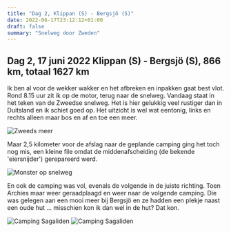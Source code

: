 ```yaml
---
title: "Dag 2, Klippan (S) - Bergsjö (S)"
date: 2022-06-17T23:12:12+01:00
draft: false
summary: "Snelweg door Zweden"
---
```

## Dag 2, 17 juni 2022 Klippan (S) - Bergsjö (S), 866 km, totaal 1627 km

Ik ben al voor de wekker wakker en het afbreken en inpakken gaat best vlot. Rond 8.15 uur zit ik op de motor,
terug naar de snelweg. Vandaag staat in het teken van de Zweedse snelweg. Het is hier gelukkig veel rustiger dan in Duitsland
en ik schiet goed op. Het uitzicht is wel wat eentonig, links en rechts alleen maar bos en af en toe een meer.

![Zweeds meer](/images/noordkaap2022-06-17-01-zweeds-meer-r.jpg "Zweeds meer")

Maar 2,5 kilometer voor de afslag
naar de geplande camping ging het toch nog mis, een kleine file omdat de middenafscheiding (de bekende 'eiersnijder') gerepareerd
werd.

![Monster op snelweg](/images/noordkaap2022-06-17-02-snelweg-r.jpg "Snelweg")

En ook de camping was vol, evenals de volgende in de juiste richting. Toen Archies maar weer geraadplaagd en weer naar
de volgende camping. Die was gelegen aan een mooi meer bij Bergsjö en ze hadden een plekje naast een oude hut ... misschien kon ik dan
wel in de hut? Dat kon.

![Camping Sagaliden](/images/noordkaap2022-06-17-03-sagaliden-r.jpg "Camping Sagaliden")
![Camping Sagaliden](/images/noordkaap2022-06-17-04-sagaliden-r.jpg "Camping Sagaliden")

